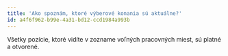 ```yaml
---
title: 'Ako spoznám, ktoré výberové konania sú aktuálne?'
id: a4f6f962-b99e-4a31-bd12-ccd1984a993b
---
```

<p>Všetky pozície, ktoré vidíte v zozname voľných pracovných miest, sú platné a otvorené.
</p>